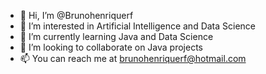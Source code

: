 - 👋 Hi, I’m @Brunohenriquerf
- 👀 I’m interested in Artificial Intelligence and Data Science
- 🌱 I’m currently learning Java and Data Science
- 💞️ I’m looking to collaborate on Java projects
- 📫 You can reach me at brunohenriquerf@hotmail.com

<!---
Brunohenriquerf/Brunohenriquerf is a ✨ special ✨ repository because its `README.md` (this file) appears on your GitHub profile.
You can click the Preview link to take a look at your changes.
--->
